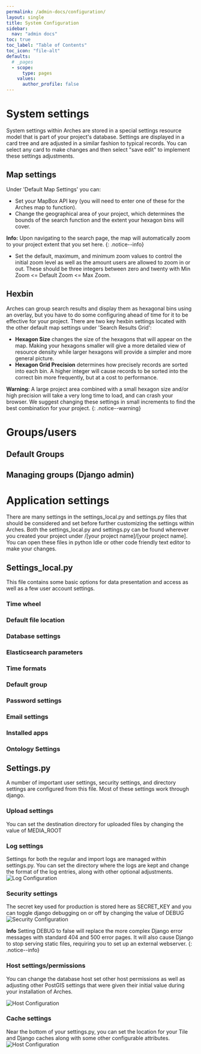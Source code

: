 ```yaml
---
permalink: /admin-docs/configuration/
layout: single
title: System Configuration
sidebar:
  nav: "admin docs"
toc: true
toc_label: "Table of Contents"
toc_icon: "file-alt"
defaults:
  # _pages
  - scope:
      type: pages
    values:
      author_profile: false
---
```

# System settings
System settings within Arches are stored in a special settings resource model that is part of your project's database. Settings are displayed in a card tree and are adjusted in a similar fashion to typical records. You can select any card to make changes and then select "save edit" to implement these settings adjustments.
## Map settings
Under 'Default Map Settings' you can:
* Set your MapBox API key (you will need to enter one of these for the Arches map to function).
* Change the geographical area of your project, which determines the bounds of the search function and the extent your hexagon bins will cover.

**Info:** Upon navigating to the search page, the map will automatically zoom to your project extent that you set here.
{: .notice--info}
* Set the default, maximum, and minimum zoom values to control the initial zoom level as well as the amount users are allowed to zoom in or out. These should be three integers between zero and twenty with  Min Zoom <= Default Zoom <= Max Zoom.
## Hexbin
Arches can group search results and display them as hexagonal bins using an overlay, but you have to do some configuring ahead of time for it to be effective for your project. There are two key hexbin settings located with the other default map settings under 'Search Results Grid':
* **Hexagon Size** changes the size of the hexagons that will appear on the map. Making your hexagons smaller will give a more detailed view of resource density while larger hexagons will provide a simpler and more general picture.
* **Hexagon Grid Precision** determines how precisely records are sorted into each bin. A higher integer will cause records to be sorted into the correct bin more frequently, but at a cost to performance.

**Warning:** A large project area combined with a small hexagon size and/or high precision will take a very long time to load, and can crash your browser. We suggest changing these settings in small increments to find the best combination for your project.
{: .notice--warning}
# Groups/users
## Default Groups
## Managing groups (Django admin)

# Application settings
There are many settings in the settings_local.py and settings.py files that should be considered and set before further customizing the settings within Arches. Both the settings_local.py and settings.py can be found wherever you created your project under /[your  project name]/[your project name]. You can open these files in python Idle or other code friendly text editor to make your changes.
## Settings_local.py
This file contains some basic options for data presentation and access as well as a few user account settings.
### Time wheel
### Default file location
### Database settings
### Elasticsearch parameters
### Time formats
### Default group
### Password settings
### Email settings
### Installed apps
### Ontology Settings

## Settings.py
A number of important user settings, security settings, and directory settings are configured from this file. Most of these settings work through django.
### Upload settings
You can set the destination directory for uploaded files by changing the value of MEDIA_ROOT
### Log settings
Settings for both the regular and import logs are managed within settings.py. You can set the directory where the logs are kept and change the format of the log entries, along with other optional adjustments.
![Log Configuration]({{site.url}}/assets/images/loggingConfigurationAnnotated.png)
### Security settings
The secret key used for production is stored here as SECRET_KEY and you can toggle django debugging on or off by changing the value of DEBUG
![Security Configuration]({{site.url}}/assets/images/securitySettingsAnnotated.png)

**Info** Setting DEBUG to false will replace the more complex Django error messages with standard 404 and 500 error pages. It will also cause Django to stop serving static files, requiring you to set up an external webserver.
{: .notice--info}
### Host settings/permissions
You can change the database host set other host permissions as well as adjusting other PostGIS settings that were given their initial value during your installation of Arches.

![Host Configuration]({{site.url}}/assets/images/hostSettingsAnnotated.png)
### Cache settings
Near the bottom of your settings.py, you can set the location for your Tile and Django caches along with some other configurable attributes.
![Host Configuration]({{site.url}}/assets/images/cacheSettings.png)
